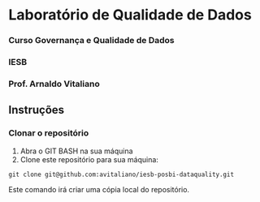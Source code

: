 # Laboratório de Qualidade de Dados
### Curso Governança e Qualidade de Dados
### IESB
### Prof. Arnaldo Vitaliano

## Instruções

### Clonar o repositório
1. Abra o GIT BASH na sua máquina
2. Clone este repositório para sua máquina:
```
git clone git@github.com:avitaliano/iesb-posbi-dataquality.git
```
Este comando irá criar uma cópia local do repositório.

### 


